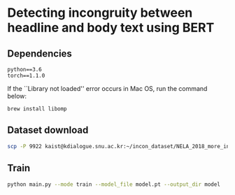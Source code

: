 # Detecting incongruity between headline and body text using BERT

## Dependencies
```
python==3.6
torch==1.1.0
```

If the ``Library not loaded'' error occurs in Mac OS, run the command below:
```
brew install libomp
```

## Dataset download

```bash
scp -P 9922 kaist@kdialogue.snu.ac.kr:~/incon_dataset/NELA_2018_more_info/* data/
```

## Train

```bash
python main.py --mode train --model_file model.pt --output_dir model
```